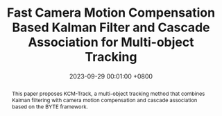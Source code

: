---
title:          "Fast Camera Motion Compensation Based Kalman Filter and Cascade Association for Multi-object Tracking"
date:           2023-09-29 00:01:00 +0800
selected:       false
pub:            "Asian Conference on Intelligent Information and Database Systems (ACIIDS)"
pub_date:       "2023"

abstract: >-
  This paper proposes KCM-Track, a multi-object tracking method that combines Kalman filtering with camera motion compensation and cascade association based on the BYTE framework.

cover:          /assets/images/covers/tracking.png
authors:
  - Tung Thanh Do
  - Quang-Huy Che
  - Cuong Van Truong
links:
  Paper: https://link.springer.com/chapter/10.1007/978-3-031-42430-4_1
---